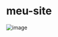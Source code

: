 # meu-site
![image](https://github.com/jeffersonkako/meu-site/assets/104142117/c9aef9f7-aae1-45cc-8d84-cb67c72a11a5)
